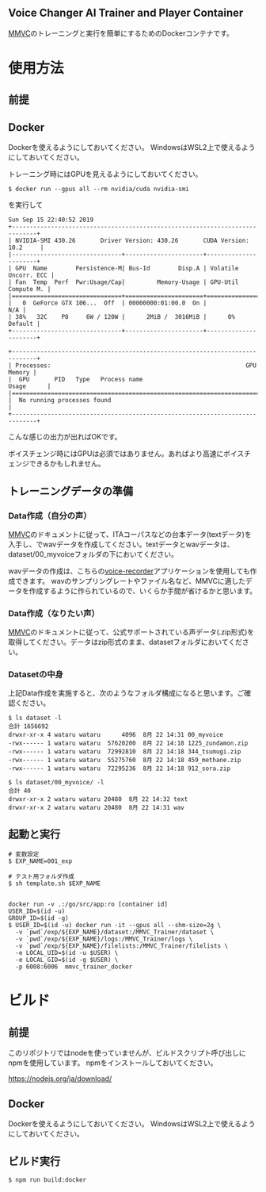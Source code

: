 Voice Changer AI Trainer and Player Container
----

[MMVC](https://github.com/isletennos/MMVC_Trainer)のトレーニングと実行を簡単にするためのDockerコンテナです。

# 使用方法
## 前提
## Docker
Dockerを使えるようにしておいてください。
WindowsはWSL2上で使えるようにしておいてください。

トレーニング時にはGPUを見えるようにしておいてください。
```
$ docker run --gpus all --rm nvidia/cuda nvidia-smi
```
を実行して
```
Sun Sep 15 22:40:52 2019       
+-----------------------------------------------------------------------------+
| NVIDIA-SMI 430.26       Driver Version: 430.26       CUDA Version: 10.2     |
|-------------------------------+----------------------+----------------------+
| GPU  Name        Persistence-M| Bus-Id        Disp.A | Volatile Uncorr. ECC |
| Fan  Temp  Perf  Pwr:Usage/Cap|         Memory-Usage | GPU-Util  Compute M. |
|===============================+======================+======================|
|   0  GeForce GTX 106...  Off  | 00000000:01:00.0  On |                  N/A |
| 38%   32C    P8     6W / 120W |      2MiB /  3016MiB |      0%      Default |
+-------------------------------+----------------------+----------------------+

+-----------------------------------------------------------------------------+
| Processes:                                                       GPU Memory |
|  GPU       PID   Type   Process name                             Usage      |
|=============================================================================|
|  No running processes found                                                 |
+-----------------------------------------------------------------------------+
```
こんな感じの出力が出ればOKです。

ボイスチェンジ時にはGPUは必須ではありません。あればより高速にボイスチェンジできるかもしれません。

## トレーニングデータの準備
### Data作成（自分の声）

[MMVC](https://github.com/isletennos/MMVC_Trainer)のドキュメントに従って、ITAコーパスなどの台本データ(textデータ)を入手し、でwavデータを作成してください。textデータとwavデータは、dataset/00_myvoiceフォルダの下においてください。

wavデータの作成は、こちらの[voice-recorder](https://github.com/w-okada/voice-recorder)アプリケーションを使用しても作成できます。
wavのサンプリングレートやファイル名など、MMVCに適したデータを作成するように作られているので、いくらか手間が省けるかと思います。

### Data作成（なりたい声）
[MMVC](https://github.com/isletennos/MMVC_Trainer)のドキュメントに従って、公式サポートされている声データ(.zip形式)を取得してください。データはzip形式のまま、datasetフォルダにおいてください。


### Datasetの中身
上記Data作成を実施すると、次のようなフォルダ構成になると思います。ご確認ください。
```
$ ls dataset -l
合計 1656692
drwxr-xr-x 4 wataru wataru      4096  8月 22 14:31 00_myvoice
-rwx------ 1 wataru wataru  57620200  8月 22 14:18 1225_zundamon.zip
-rwx------ 1 wataru wataru  72992810  8月 22 14:18 344_tsumugi.zip
-rwx------ 1 wataru wataru  55275760  8月 22 14:18 459_methane.zip
-rwx------ 1 wataru wataru  72295236  8月 22 14:18 912_sora.zip

$ ls dataset/00_myvoice/ -l
合計 40
drwxr-xr-x 2 wataru wataru 20480  8月 22 14:32 text
drwxr-xr-x 2 wataru wataru 20480  8月 22 14:31 wav
```


## 起動と実行

```
# 変数設定
$ EXP_NAME=001_exp

# テスト用フォルダ作成
$ sh template.sh $EXP_NAME


docker run -v .:/go/src/app:ro [container id]
USER_ID=$(id -u)
GROUP_ID=$(id -g)
$ USER_ID=$(id -u) docker run -it --gpus all --shm-size=2g \
  -v `pwd`/exp/${EXP_NAME}/dataset:/MMVC_Trainer/dataset \
  -v `pwd`/exp/${EXP_NAME}/logs:/MMVC_Trainer/logs \
  -v `pwd`/exp/${EXP_NAME}/filelists:/MMVC_Trainer/filelists \
  -e LOCAL_UID=$(id -u $USER) \
  -e LOCAL_GID=$(id -g $USER) \
  -p 6008:6006  mmvc_trainer_docker
```

# ビルド
## 前提
このリポジトリではnodeを使っていませんが、ビルドスクリプト呼び出しにnpmを使用しています。
npmをインストールしておいてください。

https://nodejs.org/ja/download/

## Docker
Dockerを使えるようにしておいてください。
WindowsはWSL2上で使えるようにしておいてください。

## ビルド実行
```
$ npm run build:docker
```

